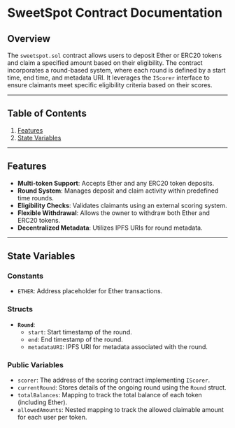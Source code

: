# SweetSpot Contract Documentation

## Overview

The `sweetspot.sol` contract allows users to deposit Ether or ERC20 tokens and claim a specified amount based on their eligibility. The contract incorporates a round-based system, where each round is defined by a start time, end time, and metadata URI. It leverages the `IScorer` interface to ensure claimants meet specific eligibility criteria based on their scores.

---

## Table of Contents
1. [Features](#features)
2. [State Variables](#state-variables)

---

## Features
- **Multi-token Support**: Accepts Ether and any ERC20 token deposits.
- **Round System**: Manages deposit and claim activity within predefined time rounds.
- **Eligibility Checks**: Validates claimants using an external scoring system.
- **Flexible Withdrawal**: Allows the owner to withdraw both Ether and ERC20 tokens.
- **Decentralized Metadata**: Utilizes IPFS URIs for round metadata.

---

## State Variables

### Constants
- `ETHER`: Address placeholder for Ether transactions.

### Structs
- **`Round`**:
  - `start`: Start timestamp of the round.
  - `end`: End timestamp of the round.
  - `metadataURI`: IPFS URI for metadata associated with the round.

### Public Variables
- `scorer`: The address of the scoring contract implementing `IScorer`.
- `currentRound`: Stores details of the ongoing round using the `Round` struct.
- `totalBalances`: Mapping to track the total balance of each token (including Ether).
- `allowedAmounts`: Nested mapping to track the allowed claimable amount for each user per token.
